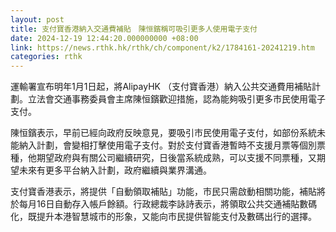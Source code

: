 ```yaml
---
layout: post
title: 支付寶香港納入交通費補貼　陳恒鑌稱可吸引更多人使用電子支付
date: 2024-12-19 12:44:20.000000000 +08:00
link: https://news.rthk.hk/rthk/ch/component/k2/1784161-20241219.htm
categories: rthk
---
```


運輸署宣布明年1月1日起，將AlipayHK （支付寶香港）納入公共交通費用補貼計劃。立法會交通事務委員會主席陳恒鑌歡迎措施，認為能夠吸引更多巿民使用電子支付。

陳恒鑌表示，早前已經向政府反映意見，要吸引巿民使用電子支付，如部份系統未能納入計劃，會變相打擊使用電子支付。對於支付寶香港暫時不支援月票等個別票種，他期望政府與有關公司繼續研究，日後當系統成熟，可以支援不同票種，又期望未來有更多平台納入計劃，政府繼續與業界溝通。

支付寶香港表示，將提供「自動領取補貼」功能，市民只需啟動相關功能，補貼將於每月16日自動存入帳戶餘額。行政總裁李詠詩表示，將領取公共交通補貼數碼化，既提升本港智慧城市的形象，又能向市民提供智能支付及數碼出行的選擇。
